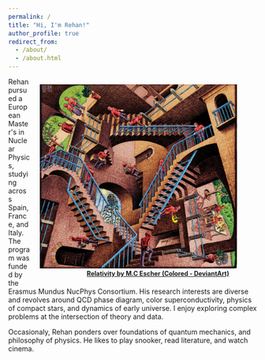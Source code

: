 ```yaml
---
permalink: /
title: "Hi, I'm Rehan!"
author_profile: true
redirect_from: 
  - /about/
  - /about.html
---
```



<figure style="float: right; width: 400px; text-align: center; margin-left: 20px;">
  <img src="/images/relativity.jpg" alt="Relativity by M.C Escher" width="400">
  <figcaption style="font-size: 0.9em; color: #fff;">
    Photo credit: <a href="https://unsplash.com/photos/a-group-of-trees-covered-in-snow-on-a-cloudy-day-ur3pxr-6CmA](https://images-wixmp-ed30a86b8c4ca887773594c2.wixmp.com/f/53d5ded6-cb54-4090-a8fc-8477274dede5/dfff9xk-ffe2cb6a-2ac9-4d53-8c6a-025494b959b9.jpg/v1/fill/w_1600,h_1493,q_75,strp/relativity_by_mc_escher_in_colour_by_ozplasmic_dfff9xk-fullview.jpg?token=eyJ0eXAiOiJKV1QiLCJhbGciOiJIUzI1NiJ9.eyJzdWIiOiJ1cm46YXBwOjdlMGQxODg5ODIyNjQzNzNhNWYwZDQxNWVhMGQyNmUwIiwiaXNzIjoidXJuOmFwcDo3ZTBkMTg4OTgyMjY0MzczYTVmMGQ0MTVlYTBkMjZlMCIsIm9iaiI6W1t7ImhlaWdodCI6Ijw9MTQ5MyIsInBhdGgiOiJcL2ZcLzUzZDVkZWQ2LWNiNTQtNDA5MC1hOGZjLTg0NzcyNzRkZWRlNVwvZGZmZjl4ay1mZmUyY2I2YS0yYWM5LTRkNTMtOGM2YS0wMjU0OTRiOTU5YjkuanBnIiwid2lkdGgiOiI8PTE2MDAifV1dLCJhdWQiOlsidXJuOnNlcnZpY2U6aW1hZ2Uub3BlcmF0aW9ucyJdfQ.12iBzCJzVj7tD-Q-GWS9ancaNWnWQkhdOV7AEvGgEpI](https://images-wixmp-ed30a86b8c4ca887773594c2.wixmp.com/f/53d5ded6-cb54-4090-a8fc-8477274dede5/dfff9xk-ffe2cb6a-2ac9-4d53-8c6a-025494b959b9.jpg/v1/fill/w_1600,h_1493,q_75,strp/relativity_by_mc_escher_in_colour_by_ozplasmic_dfff9xk-fullview.jpg?token=eyJ0eXAiOiJKV1QiLCJhbGciOiJIUzI1NiJ9.eyJzdWIiOiJ1cm46YXBwOjdlMGQxODg5ODIyNjQzNzNhNWYwZDQxNWVhMGQyNmUwIiwiaXNzIjoidXJuOmFwcDo3ZTBkMTg4OTgyMjY0MzczYTVmMGQ0MTVlYTBkMjZlMCIsIm9iaiI6W1t7ImhlaWdodCI6Ijw9MTQ5MyIsInBhdGgiOiJcL2ZcLzUzZDVkZWQ2LWNiNTQtNDA5MC1hOGZjLTg0NzcyNzRkZWRlNVwvZGZmZjl4ay1mZmUyY2I2YS0yYWM5LTRkNTMtOGM2YS0wMjU0OTRiOTU5YjkuanBnIiwid2lkdGgiOiI8PTE2MDAifV1dLCJhdWQiOlsidXJuOnNlcnZpY2U6aW1hZ2Uub3BlcmF0aW9ucyJdfQ.12iBzCJzVj7tD-Q-GWS9ancaNWnWQkhdOV7AEvGgEpI"><strong>Relativity by M.C Escher (Colored - DeviantArt)</strong></a>
  </figcaption>
</figure>


Rehan pursued a European Master's in Nuclear Physics, studying across Spain, France, and Italy. The program was funded by the Erasmus Mundus NucPhys Consortium. His research interests are diverse and revolves around QCD phase diagram, color superconductivity, physics of compact stars, and dynamics of early universe. I enjoy exploring complex problems at the intersection of theory and data. 

Occasionaly, Rehan ponders over foundations of quantum mechanics, and philosophy of physics. He likes to play snooker, read literature, and watch cinema. 


